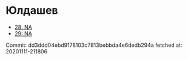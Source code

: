 # Юлдашев
- [28: NA](28.md)
- [29: NA](29.md)

Commit: dd3ddd04ebd9178103c7813bebbda4e6dedb294a
 fetched at: 20201111-211806

